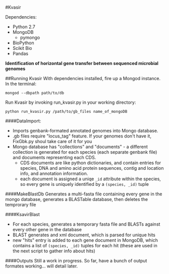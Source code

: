 #Kvasir

Dependencies:
* Python 2.7
* MongoDB
  * pymongo
* BioPython
* Scikit Bio
* Pandas

**Identification of horizontal gene transfer between sequenced microbial genomes**

##Running Kvasir
With dependencies installed, fire up a Mongod instance. In the terminal:

`mongod --dbpath path/to/db`

Run Kvasir by invoking run_kvasir.py in your working directory:

`python run_kvasir.py /path/to/gb_files name_of_mongoDB`


####DataImport:
* Imports genbank-formated annotated genomes into Mongo database.
* .gb files require "locus_tag" feature. If your genomes don't have it, FixGbk.py shoul take care of it for you
* Mongo database has "collections" and "documents" - a different collection is generated for each species (each separate genbank file) and documents representing each CDS. 
    * CDS documents are like python dictionaries, and contain entries for species, DNA and amino acid protein sequences, contig and location info, and annotation information.
    * each document is assigned a uniqe `_id` attribute within the species, so every gene is uniquely identified by a `(species, _id)` tuple

####MakeBlastDb
Generates a multi-fasta file containing every gene in the mongo database, generates a BLASTable database, then deletes the temprorary file

####KsavirBlast
* For each species, generates a temporary fasta file and BLASTs against every other gene in the database
* BLAST generates and xml document, which is parsed for unique hits
* new "hits" entry is added to each gene document in MongoDB, which contains a list of `(species, _id)` tuples for each hit (these are used in the next script to gather info about hits)

####Outputs
Still a work in progress. So far, have a bunch of output formates working... will detail later.
